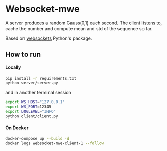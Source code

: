 # Websocket-mwe
A server produces a random Gauss(0,1) each second. The client listens to, cache the number and compute mean and std of the sequence so far.

Based on [websockets](https://github.com/python-websockets/websockets) Python's package.

## How to run

#### Locally
```bash
pip install -r requirements.txt
python server/server.py
```
and in another terminal session
```bash
export WS_HOST="127.0.0.1"
export WS_PORT=12345
export LOGLEVEL="INFO"
python client/client.py
```

#### On Docker
```bash
docker-compose up --build -d
docker logs websocket-mwe-client-1 --follow
```
